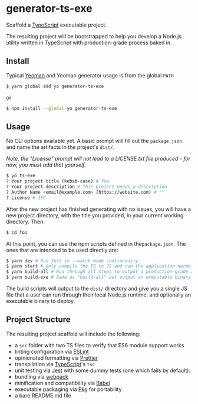 # generator-ts-exe

Scaffold a [TypeScript](https://www.typescriptlang.org/index.html) executable project.

The resulting project will be bootstrapped to help you develop a Node.js utility written in TypeScript with production-grade process baked in.

## Install

Typical [Yeoman](https://yeoman.io/learning/index.html) and Yeoman generator usage is from the global `PATH`

```bash
$ yarn global add yo generator-ts-exe
```

or

```bash
$ npm install --global yo generator-ts-exe
```

## Usage

No CLI options available yet. A basic prompt will fill out the `package.json` and name the artifacts in the project's `dist/`.

_Note, the "License" prompt will not lead to a LICENSE.txt file produced - for now, you must add that yourself._

```bash
$ yo ts-exe
? Your project title (kebab-case) # foo
? Your project description # This project needs a description
? Author Name <email@example.com> (https://website.com) # ""
? License # ISC
```

After the new project has finished generating with no issues, you will have a new project directory, with the title you provided, in your current working directory. Then:

```bash
$ cd foo
```

At this point, you can use the npm scripts defined in the`package.json`. The ones that are intended to be used directly are:

```bash
$ yarn dev # Run Jest in --watch mode continuously.
$ yarn start # Only compile the TS to JS and run the application normally.
$ yarn build-all # Run through all steps to output a production-grade JS file.
$ yarn build-exe # Same as "build-all" but output an executable binary.
```

The build scripts will output to the `dist/` directory and give you a single JS file that a user can run through their local Node.js runtime, and optionally an executable binary to deploy.

## Project Structure

The resulting project scaffold will include the following:

- a `src` folder with two TS files to verify that ES6 module support works
- linting configuration via [ESLint](https://eslint.org/)
- opinionated formatting via [Prettier](https://prettier.io/)
- transpilation via [TypeScript](https://www.typescriptlang.org/index.html)'s `tsc`
- unit testing via [Jest](https://jestjs.io/en/) with some dummy tests (one which fails by default).
- bundling via [webpack](https://webpack.js.org/)
- minification and compatibility via [Babel](https://babeljs.io/docs/en/babel-preset-minify)
- executable packaging via [Pkg](https://github.com/zeit/pkg#readme) for portability
- a bare README.md file

